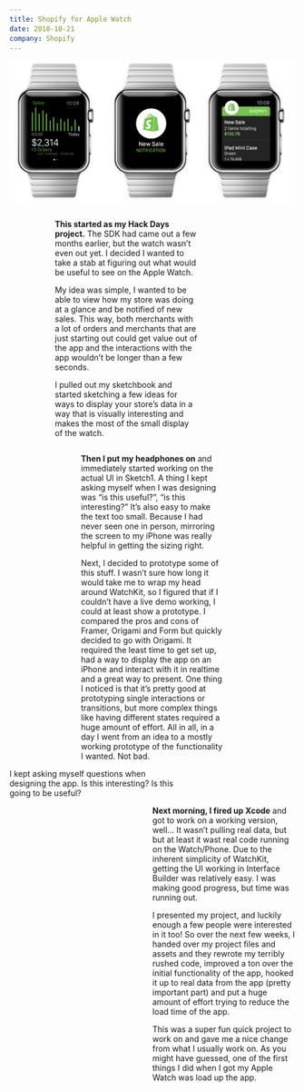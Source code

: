 ```yaml
---
title: Shopify for Apple Watch
date: 2018-10-21
company: Shopify
---
```

![](hero.png)

<div style="display: flex;">
  <figure src="sketches.jpg" caption="Pen and paper really force you to distill a problem to its essence."></figure>

  <div style="width: 50%">
  <p><strong>This started as my Hack Days project.</strong> The SDK had came out a few months earlier, but the watch wasn’t even out yet. I decided I wanted to take a stab at figuring out what would be useful to see on the Apple Watch.</p>


  <p>My idea was simple, I wanted to be able to view how my store was doing at a glance and be notified of new sales. This way, both merchants with a lot of orders and merchants that are just starting out could get value out of the app and the interactions with the app wouldn’t be longer than a few seconds.</p>

  <p>I pulled out my sketchbook and started sketching a few ideas for ways to display your store’s data in a way that is visually interesting and makes the most of the small display of the watch.</p>
  </div>
</div>

<div style="padding-left: 25%; padding-right: 25%;">
  <p><strong>Then I put my headphones on</strong> and immediately started working on the actual UI in Sketch1. A thing I kept asking myself when I was designing was “is this useful?”, “is this interesting?” It’s also easy to make the text too small. Because I had never seen one in person, mirroring the screen to my iPhone was really helpful in getting the sizing right.</p>

  Next, I decided to prototype some of this stuff. I wasn’t sure how long it would take me to wrap my head around WatchKit, so I figured that if I couldn’t have a live demo working, I could at least show a prototype. I compared the pros and cons of Framer, Origami and Form but quickly decided to go with Origami. It required the least time to get set up, had a way to display the app on an iPhone and interact with it in realtime and a great way to present. One thing I noticed is that it’s pretty good at prototyping single interactions or transitions, but more complex things like having different states required a huge amount of effort. All in all, in a day I went from an idea to a mostly working prototype of the functionality I wanted. Not bad.
</div>


<div style="padding-right: 40%;">
  <pullquote source="Tobi Lutke">
    I kept asking myself questions when designing the app. Is this interesting? Is this going to be useful?
  </pullquote>
</div>


<div style="padding-left: 50%;">
  <p><strong>Next morning, I fired up Xcode</strong> and got to work on a working version, well… It wasn’t pulling real data, but but at least it wast real code running on the Watch/Phone. Due to the inherent simplicity of WatchKit, getting the UI working in Interface Builder was relatively easy. I was making good progress, but time was running out.</p>

  <p>I presented my project, and luckily enough a few people were interested in it too! So over the next few weeks, I handed over my project files and assets and they rewrote my terribly rushed code, improved a ton over the initial functionality of the app, hooked it up to real data from the app (pretty important part) and put a huge amount of effort trying to reduce the load time of the app.</p>

  <p>This was a super fun quick project to work on and gave me a nice change from what I usually work on. As you might have guessed, one of the first things I did when I got my Apple Watch was load up the app.</p>
</div>
